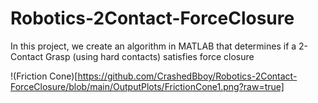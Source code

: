 # Robotics-2Contact-ForceClosure
In this project, we create an algorithm in MATLAB that determines if a 2-Contact Grasp (using hard contacts) satisfies force closure

!(Friction Cone)[https://github.com/CrashedBboy/Robotics-2Contact-ForceClosure/blob/main/OutputPlots/FrictionCone1.png?raw=true]
